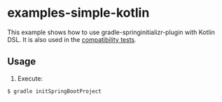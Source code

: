# examples-simple-kotlin

This example shows how to use gradle-springinitializr-plugin with Kotlin DSL. It is also used in the [compatibility tests](../../.github/workflows/compatibility-tests.yaml).

## Usage

1. Execute:

```
$ gradle initSpringBootProject
```
